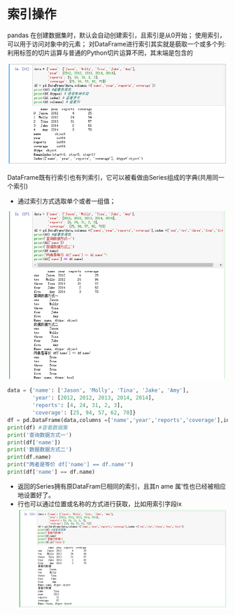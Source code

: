 # 索引操作
pandas 在创建数据集时，默认会自动创建索引，且索引是从0开始；
使用索引，可以用于访问对象中的元素；
对DataFrame进行索引其实就是藐取一个或多个列:
利用标签的切片运算与普通的Python切片运算不罔，其末端是包含的


![](assets/markdown-img-paste-20170813151844652.png)

DataFrame既有行索引也有列索引，它可以被看做由Series组成的字典(共用同一个索引)
* 通过索引方式选取单个或者一组值；

![](assets/markdown-img-paste-20170813154007250.png)
```python
data = {'name': ['Jason', 'Molly', 'Tina', 'Jake', 'Amy'],
        'year': [2012, 2012, 2013, 2014, 2014],
        'reports': [4, 24, 31, 2, 3],
        'coverage': [25, 94, 57, 62, 70]}
df = pd.DataFrame(data,columns =['name','year','reports','coverage'],index =['one','two','three','four','five'])
print(df) #查看数据集
print('查询数据方式一')
print(df['name'])
print('数据数据方式二')
print(df.name)
print("两者是等价 df['name'] == df.name'")
print(df['name'] == df.name)

```
* 返回的Series拥有原DataFram巳相同的索引，且其n ame 属'性也已经被相应地设置好了。
* 行也可以通过位置或名称的方式进行获取，比如用索引字段ix
![](assets/markdown-img-paste-20170813155943696.png)
